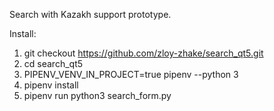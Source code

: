 Search with Kazakh support prototype.

Install:
1. git checkout https://github.com/zloy-zhake/search_qt5.git
1. cd search_qt5
1. PIPENV_VENV_IN_PROJECT=true pipenv --python 3
1. pipenv install
1. pipenv run python3 search_form.py

